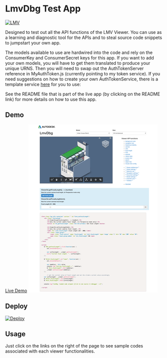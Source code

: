 # LmvDbg Test App

[![LMV](https://img.shields.io/badge/View%20%26%20Data%20API-v1.2.23-green.svg)](http://developer-autodesk.github.io/)

Designed to test out all the API functions of the LMV Viewer. You can use as a learning and diagnostic tool for the APIs and to steal source code snippets to jumpstart your own app.

The models available to use are hardwired into the code and rely on the ConsumerKey and ConsumerSecret keys for this app.  If you want to add your own models, you will have to get them translated to produce your unique URNS.  Then you will need to swap out the AuthTokenServer reference in MyAuthToken.js (currently pointing to my token service).  If you need suggestions on how to create your own AuthTokenService, there is a template service [here](https://github.com/Developer-Autodesk/AuthTokenServer_Simple.git) for you to use:  

See the README file that is part of the live app (by clicking on the README link) for more details on how to use this app.

## Demo
[Live Demo](http://developer-autodesk.github.io/view.and.data-javascript-lmvdbg.tool/)
![](./lmvdbg-screenshot.png)

## Deploy
[![Deploy](https://www.herokucdn.com/deploy/button.png)](https://heroku.com/deploy)

## Usage
Just click on the links on the right of the page to see sample codes associated with each viewer functionalities.
